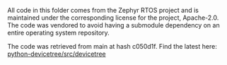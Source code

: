 All code in this folder comes from the Zephyr RTOS project and is maintained under the corresponding license
for the project, Apache-2.0. The code was vendored to avoid having a submodule
dependency on an entire operating system repository.

The code was retrieved from main at hash c050d1f. Find the latest here:
[python-devicetree/src/devicetree](https://github.com/zephyrproject-rtos/zephyr/tree/main/scripts/dts/python-devicetree/src/devicetree)

